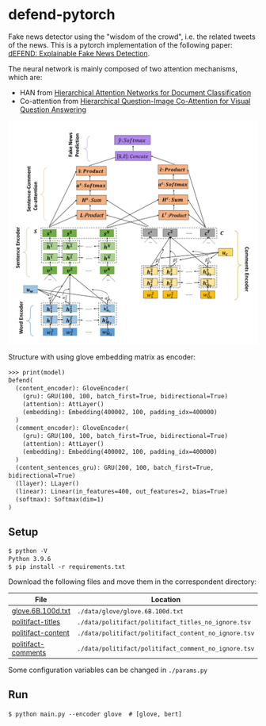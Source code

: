# defend-pytorch
Fake news detector using the "wisdom of the crowd", i.e. the related tweets of the news. This is a pytorch implementation of the following paper: [dEFEND: Explainable Fake News Detection](https://doi.org/10.1145/3292500.3330935).

The neural network is mainly composed of two attention mechanisms, which are:

- HAN from [Hierarchical Attention Networks for Document Classification](https://doi.org/10.18653/v1/N16-1174)
- Co-attention from [Hierarchical Question-Image Co-Attention for Visual Question Answering](https://doi.org/10.48550/arXiv.1606.00061)

![defend architecture](./data/defend-arch.png)

Structure with using glove embedding matrix as encoder:
```
>>> print(model)
Defend(
  (content_encoder): GloveEncoder(
    (gru): GRU(100, 100, batch_first=True, bidirectional=True)
    (attention): AttLayer()
    (embedding): Embedding(400002, 100, padding_idx=400000)
  )
  (comment_encoder): GloveEncoder(
    (gru): GRU(100, 100, batch_first=True, bidirectional=True)
    (attention): AttLayer()
    (embedding): Embedding(400002, 100, padding_idx=400000)
  )
  (content_sentences_gru): GRU(200, 100, batch_first=True, bidirectional=True)
  (llayer): LLayer()
  (linear): Linear(in_features=400, out_features=2, bias=True)
  (softmax): Softmax(dim=1)
)
```
## Setup
```
$ python -V
Python 3.9.6
$ pip install -r requirements.txt
```
Download the following files and move them in the correspondent directory:

| File                                                                                                                | Location                                             |
|---------------------------------------------------------------------------------------------------------------------|------------------------------------------------------|
| [glove.6B.100d.txt](https://nlp.stanford.edu/projects/glove/)                                                       | `./data/glove/glove.6B.100d.txt`                     |
| [politifact-titles](https://github.com/cuilimeng/dEFEND-web/blob/master/static/politifact_title_no_ignore.tsv)      | `./data/politifact/politifact_titles_no_ignore.tsv`  |
| [politifact-content](https://github.com/cuilimeng/dEFEND-web/blob/master/static/politifact_content_no_ignore.tsv)   | `./data/politifact/politifact_content_no_ignore.tsv` |
| [politifact-comments](https://github.com/cuilimeng/dEFEND-web/blob/master/static/politifact_comment_no_ignore.tsv)  | `./data/politifact/politifact_comment_no_ignore.tsv` |

Some configuration variables can be changed in `./params.py`
## Run
```
$ python main.py --encoder glove  # [glove, bert]
```